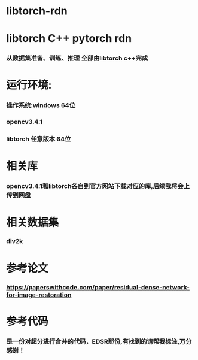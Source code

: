 # libtorch-rdn
# libtorch C++ pytorch rdn
### 从数据集准备、训练、推理 全部由libtorch c++完成
# 运行环境:
### 操作系统:windows 64位
### opencv3.4.1
### libtorch 任意版本 64位
# 相关库
### opencv3.4.1和libtorch各自到官方网站下载对应的库,后续我将会上传到网盘
# 相关数据集
### div2k
# 参考论文
### https://paperswithcode.com/paper/residual-dense-network-for-image-restoration
# 参考代码
### 是一份对超分进行合并的代码，EDSR那份,有找到的请帮我标注,万分感谢！
